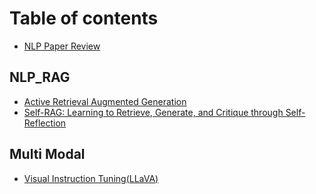 # Table of contents

* [NLP Paper Review](README.md)

## NLP\_RAG

* [Active Retrieval Augmented Generation](nlp\_rag/active-retrieval-augmented-generation.md)
* [Self-RAG: Learning to Retrieve, Generate, and Critique through Self-Reflection](nlp\_rag/self-rag-learning-to-retrieve-generate-and-critique-through-self-reflection.md)

## Multi Modal

* [Visual Instruction Tuning(LLaVA)](multi-modal/visual-instruction-tuning-llava.md)
